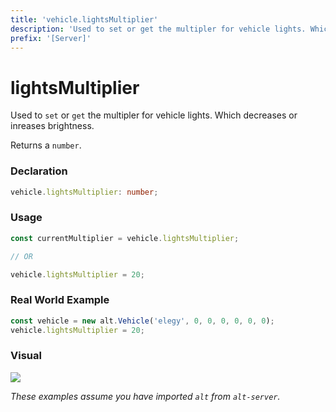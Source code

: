 ```yaml
---
title: 'vehicle.lightsMultiplier'
description: 'Used to set or get the multipler for vehicle lights. Which decreases or inreases brightness.'
prefix: '[Server]'
---
```


# lightsMultiplier

Used to `set` or `get` the multipler for vehicle lights. Which decreases or inreases brightness.

Returns a `number`.

### Declaration

```typescript
vehicle.lightsMultiplier: number;
```

### Usage

```js
const currentMultiplier = vehicle.lightsMultiplier;

// OR

vehicle.lightsMultiplier = 20;
```

### Real World Example

```js
const vehicle = new alt.Vehicle('elegy', 0, 0, 0, 0, 0, 0);
vehicle.lightsMultiplier = 20;
```

### Visual

![](https://i.imgur.com/2XxGzii.png)

_These examples assume you have imported `alt` from `alt-server`._